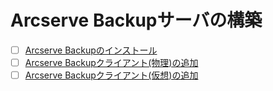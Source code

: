 # Arcserve Backupサーバの構築
- [ ] [Arcserve Backupのインストール](Arcserve_Backup_Server_Install)
- [ ] [Arcserve Backupクライアント(物理)の追加](Arcserve_Backup_Client_Physical_Add)
- [ ] [Arcserve Backupクライアント(仮想)の追加](Arcserve_Backup_Client_Virtual_Add)
